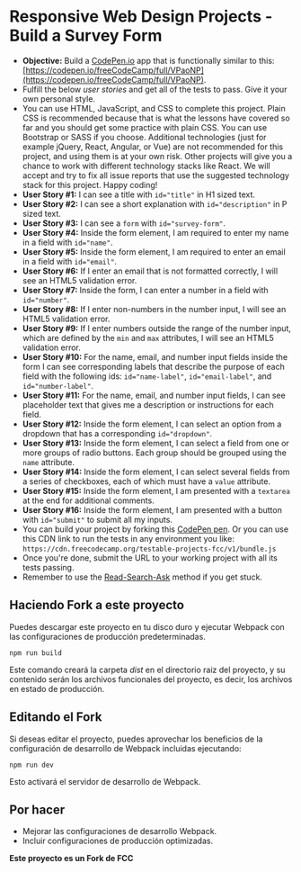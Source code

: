 # Responsive Web Design Projects - Build a Survey Form

* **Objective:** Build a [CodePen.io](https://codepen.io) app that is functionally similar to this: [https://codepen.io/freeCodeCamp/full/VPaoNP](https://codepen.io/freeCodeCamp/full/VPaoNP).
* Fulfill the below *user stories* and get all of the tests to pass. Give it your own personal style.
* You can use HTML, JavaScript, and CSS to complete this project. Plain CSS is recommended because that is what the lessons have covered so far and you should get some practice with plain CSS. You can use Bootstrap or SASS if you choose. Additional technologies (just for example jQuery, React, Angular, or Vue) are not recommended for this project, and using them is at your own risk. Other projects will give you a chance to work with different technology stacks like React. We will accept and try to fix all issue reports that use the suggested technology stack for this project. Happy coding!
* **User Story #1:** I can see a title with `id="title"` in H1 sized text.
* **User Story #2:** I can see a short explanation with `id="description"` in P sized text.
* **User Story #3:** I can see a `form` with `id="survey-form"`.
* **User Story #4:** Inside the form element, I am required to enter my name in a field with `id="name"`.
* **User Story #5:** Inside the form element, I am required to enter an email in a field with `id="email"`.
* **User Story #6:** If I enter an email that is not formatted correctly, I will see an HTML5 validation error.
* **User Story #7:** Inside the form, I can enter a number in a field with `id="number"`.
* **User Story #8:** If I enter non-numbers in the number input, I will see an HTML5 validation error.
* **User Story #9:** If I enter numbers outside the range of the number input, which are defined by the `min` and `max` attributes, I will see an HTML5 validation error.
* **User Story #10:** For the name, email, and number input fields inside the form I can see corresponding labels that describe the purpose of each field with the following ids: `id="name-label"`, `id="email-label"`, and `id="number-label"`.
* **User Story #11:** For the name, email, and number input fields, I can see placeholder text that gives me a description or instructions for each field.
* **User Story #12:** Inside the form element, I can select an option from a dropdown that has a corresponding `id="dropdown"`.
* **User Story #13:** Inside the form element, I can select a field from one or more groups of radio buttons. Each group should be grouped using the `name` attribute.
* **User Story #14:** Inside the form element, I can select several fields from a series of checkboxes, each of which must have a `value` attribute.
* **User Story #15:** Inside the form element, I am presented with a `textarea` at the end for additional comments.
* **User Story #16:** Inside the form element, I am presented with a button with `id="submit"` to submit all my inputs.
* You can build your project by forking this [CodePen pen](https://codepen.io/freeCodeCamp/pen/MJjpwO). Or you can use this CDN link to run the tests in any environment you like: `https://cdn.freecodecamp.org/testable-projects-fcc/v1/bundle.js`
* Once you're done, submit the URL to your working project with all its tests passing.
* Remember to use the [Read-Search-Ask](https://forum.freecodecamp.org/t/how-to-get-help-when-you-are-stuck/19514) method if you get stuck.

## Haciendo Fork a este proyecto
Puedes descargar este proyecto en tu disco duro y ejecutar Webpack con las configuraciones de producción predeterminadas.

```
npm run build
```
Este comando creará la carpeta *dist* en el directorio raiz del proyecto, y su contenido serán los archivos funcionales del proyecto, es decir, los archivos en estado de producción.

## Editando el Fork
Si deseas editar el proyecto, puedes aprovechar los beneficios de la configuración de desarrollo de Webpack incluidas ejecutando:

```
npm run dev
```
Esto activará el servidor de desarrollo de Webpack.

## Por hacer
  - Mejorar las configuraciones de desarrollo Webpack.
  - Incluir configuraciones de producción optimizadas.

**Este proyecto es un Fork de FCC**